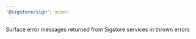 ```yaml
---
'@sigstore/sign': minor
---
```


Surface error messages returned from Sigstore services in thrown errors

